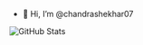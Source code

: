 - 👋 Hi, I’m @chandrashekhar07


![GitHub Stats](https://github-readme-stats.vercel.app/api?username=chandrashekhar07&theme=radical)

